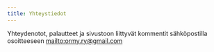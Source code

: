 ```yaml
---
title: Yhteystiedot
---
```

Yhteydenotot, palautteet ja sivustoon liittyvät kommentit sähköpostilla osoitteeseen <mailto:ormy.ry@gmail.com>
